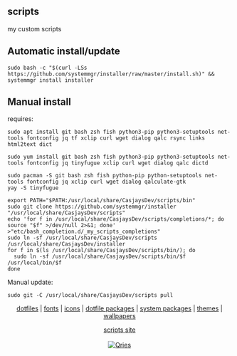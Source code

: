 ## scripts  
  
my custom scripts  
  
## Automatic install/update

```shell
sudo bash -c "$(curl -LSs https://github.com/systemmgr/installer/raw/master/install.sh)" && systemmgr install installer
```

## Manual install
  
requires:

```shell
sudo apt install git bash zsh fish python3-pip python3-setuptools net-tools fontconfig jq tf xclip curl wget dialog qalc rsync links html2text dict
```  

```shell
sudo yum install git bash zsh fish python3-pip python3-setuptools net-tools fontconfig jq tinyfugue xclip curl wget dialog qalc dictd
```  

```shell
sudo pacman -S git bash zsh fish python-pip python-setuptools net-tools fontconfig jq xclip curl wget dialog qalculate-gtk
yay -S tinyfugue
```  

```shell
export PATH="$PATH:/usr/local/share/CasjaysDev/scripts/bin"
sudo git clone https://github.com/systemmgr/installer "/usr/local/share/CasjaysDev/scripts"
echo 'for f in /usr/local/share/CasjaysDev/scripts/completions/*; do source "$f" >/dev/null 2>&1; done' >"etc/bash_completion.d/_my_scripts_completions"
sudo ln -sf /usr/local/share/CasjaysDev/scripts /usr/local/share/CasjaysDev/installer
for f in $(ls /usr/local/share/CasjaysDev/scripts/bin/); do 
  sudo ln -sf /usr/local/share/CasjaysDev/scripts/bin/$f /usr/local/bin/$f
done
```

Manual update:  

```shell
sudo git -C /usr/local/share/CasjaysDev/scripts pull
```
  
  
<p align="center">
  <a href="https://github.com/dfmgr" target="_blank">dotfiles</a>  |
  <a href="https://github.com/fontmgr" target="_blank">fonts</a>  |  
  <a href="https://github.com/iconmgr" target="_blank">icons</a>  |  
  <a href="https://github.com/pkmgr" target="_blank">dotfile packages</a>  |  
  <a href="https://github.com/systemmgr" target="_blank">system packages</a> |  
  <a href="https://github.com/thememgr" target="_blank">themes</a>  |  
  <a href="https://github.com/wallpapermgr" target="_blank">wallpapers</a>  <br>
</p>  
  
  
<p align=center>
  <a href="https://github.com/systemmgr/installer" target="_blank">scripts site</a><br /><br />
  <a href="https://travis-ci.com/casjay-dotfiles/scripts" target="_blank"><img alt="Qries" src="https://travis-ci.com/casjay-dotfiles/scripts.svg?branch=master"><br> <br>

</p>  
